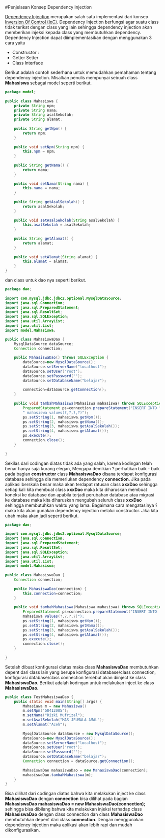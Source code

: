 #Penjelasan Konsep Dependency Injection

[Dependency Injection](https://en.wikipedia.org/wiki/Dependency_injection) merupakan salah satu implementasi dari konsep [Inversion Of Control (IoC)](https://en.wikipedia.org/wiki/Inversion_of_control). Dependency Injection berfungsi agar suatu class tidak terikat dengan class yang lain sehingga dependency injection akan memberikan injeksi kepada class yang membutuhkan dependency. Dependency Injection dapat diimplementasikan dengan menggunakan 3 cara yaitu

* Constructor :
* Getter Setter
* Class Interface

Berikut adalah contoh sederhana untuk memudahkan pemahaman tentang dependency injection. Misalkan penulis mempunyai sebuah class **Mahasiswa** sebagai model seperti berikut.

```java
package model;
 
public class Mahasiswa {
    private String npm;
    private String nama;
    private String asalSekolah;
    private String alamat;
 
    public String getNpm() {
        return npm;
    }
 
    public void setNpm(String npm) {
        this.npm = npm;
    }
 
    public String getNama() {
        return nama;
    }
 
    public void setNama(String nama) {
        this.nama = nama;
    }
 
    public String getAsalSekolah() {
        return asalSekolah;
    }
 
    public void setAsalSekolah(String asalSekolah) {
        this.asalSekolah = asalSekolah;
    }
 
    public String getAlamat() {
        return alamat;
    }
 
    public void setAlamat(String alamat) {
        this.alamat = alamat;
    }
}
```

dan class untuk dao nya seperti berikut.

```java
package dao;
 
import com.mysql.jdbc.jdbc2.optional.MysqlDataSource;
import java.sql.Connection;
import java.sql.PreparedStatement;
import java.sql.ResultSet;
import java.sql.SQLException;
import java.util.ArrayList;
import java.util.List;
import model.Mahasiswa;

public class MahasiswaDao {
    MysqlDataSource dataSource;
    Connection connection;
    
    public MahasiswaDao() throws SQLException {
        dataSource=new MysqlDataSource();
        dataSource.setServerName("localhost");
        dataSource.setUser("root");
        dataSource.setPassword("");
        dataSource.setDatabaseName("belajar");
        
        connection=dataSource.getConnection();
    }
    
    public void tambahMahasiswa(Mahasiswa mahasiswa) throws SQLException {
        PreparedStatement ps=connection.prepareStatement("INSERT INTO " + 
        " mahasiswa values(?,?,?,?)");
        ps.setString(1, mahasiswa.getNpm());
        ps.setString(2, mahasiswa.getNama());
        ps.setString(3, mahasiswa.getAsalSekolah());
        ps.setString(4, mahasiswa.getAlamat());
        ps.execute();
        connection.close();
    }
     
}
```

Sekilas dari codingan diatas tidak ada yang salah, karena kodingan telah benar hanya saja kurang elegan, Mengapa demikian ? perhatikan baik - baik pada bagian **constructor** class **MahasiswaDao** disana terdapat konfigurasi database sehingga dia memerlukan dependency **connection**. Jika pada aplikasi berskala besar maka akan terdapat ratusan class **xxxDao** sehingga setiap kali kita membuat class **xxxDao** maka kita diharuskan membuat koneksi ke database dan apabila terjadi perubahan database atau migrasi ke database maka kita diharuskan mengubah seluruh class **xxxDao** sehingga membutuhkan waktu yang lama. Bagaimana cara mengatasinya ? maka kita akan gunakan dependency injection melalui constructor. Jika kita ubah maka akan jadi seperti berikut.

```java
package dao;
 
import com.mysql.jdbc.jdbc2.optional.MysqlDataSource;
import java.sql.Connection;
import java.sql.PreparedStatement;
import java.sql.ResultSet;
import java.sql.SQLException;
import java.util.ArrayList;
import java.util.List;
import model.Mahasiswa;
 
public class MahasiswaDao {
    Connection connection;
    
    public MahasiswaDao(connection) {
        this.connection=connection;
    }
    
    public void tambahMahasiswa(Mahasiswa mahasiswa) throws SQLException {
        PreparedStatement ps=connection.prepareStatement("INSERT INTO 
        mahasiswa values(?,?,?,?)");
        ps.setString(1, mahasiswa.getNpm());
        ps.setString(2, mahasiswa.getNama());
        ps.setString(3, mahasiswa.getAsalSekolah());
        ps.setString(4, mahasiswa.getAlamat());
        ps.execute();
        connection.close();
    }
     
}
```

Setelah dibuat konfigurasi diatas maka class **MahasiswaDao** membutuhkan depent dari class lain yang berupa konfigurasi database/class connection, konfigurasi database/class connection tersebut akan diinject ke class **MahasiswaDao**. Berikut adalah kodingan untuk melakukan inject ke class **MahasiswaDao**.

```java
public class TestMahasiswaDao {
    public static void main(String[] args) {
        Mahasiawa m = new Mahasiswa()
        m.setNpm("58412085");
        m.setNama("Rizki Mufrizal");
        m.setAsalSekolah("MAS JEUMALA AMAL");
        m.setAlamat("Aceh");
 
        MysqlDataSource dataSource = new MysqlDataSource();
        dataSource=new MysqlDataSource();
        dataSource.setServerName("localhost");
        dataSource.setUser("root");
        dataSource.setPassword("");
        dataSource.setDatabaseName("belajar");
        Connection connection = dataSource.getConnection();
 
        MahasiswaDao mahasiswaDao = new MahasiswaDao(connection);
        mahasiswaDao.tambahMahasiswa(m);
    }
}
```

Bisa dilihat dari codingan diatas bahwa kita melakukan inject ke class **MahasiswaDao** dengan **connection** bisa dilihat pada bagian **MahasiswaDao mahasiswaDao = new MahasiswaDao(connection);** sehingga bisa dibilang bahwa kita melakukan injeksi terhadap class **MahasiswaDao** dengan class connection dan class **MahasiswaDao** membutuhkan depent dari class **connection**. Dengan menggunakan dependency injection maka aplikasi akan lebih rapi dan mudah dikonfigurasikan.
